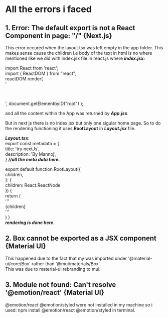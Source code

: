# All the errors i faced

## 1. Error: The default export is not a React Component in page: "/" {Next.js}  
This error occured when the layout.tsx was left empty in the app folder. This makes sense cause the children i.e body of the text in html
is no where mentioned like we did with index.jsx file in react.js where 
***index.jsx:***

import React from 'react';  
import { ReactDOM } from "react";  
reactDOM.render(  
  '<div>  
    <App />  
  </div>',  
  document.getElementbyID("root")  
);  

and all the content within the App was returned by ***App.jsx***.  

But in next js there is no index.jsx but only one sigular home page. So to do the rendering functioning it uses **RootLayout** in ***Layout.jsx***
file.  

***Layout.tsx***:  
export const metadata = {  
  title: 'try nextJs',  
  description: 'By Mannoj',  
} ***//all the meta data here.***  

export default function RootLayout({  
  children,  
}: {  
  children: React.ReactNode  
}) {  
  return (  
    '''<html lang="en">  
      <body>{children}</body>  
    </html>'''    
  )
}  
***rendering is done here.***  

## 2. Box cannot be exported as a JSX component {Material UI}
This happened due to the fact that my <Box><Box/> was imported under '@material-ui/core/Box' rather than '@mui/materials/Box'.  
This was due to material-ui rebranding to mui.

## 3. Module not found: Can't resolve '@emotion/react' {Material UI}
@emotion/react @emotion/styled were not installed in my machine so i used: npm install @emotion/react @emotion/styled in terminal.


